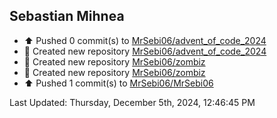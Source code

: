 <h2>Sebastian Mihnea</h2>

<!--RECENT_ACTIVITY:start-->
- ⬆️ Pushed 0 commit(s) to [MrSebi06/advent_of_code_2024](https://github.com/MrSebi06/advent_of_code_2024)<br>
- 📔 Created new repository [MrSebi06/advent_of_code_2024](https://github.com/MrSebi06/advent_of_code_2024)<br>
- 📔 Created new repository [MrSebi06/zombiz](https://github.com/MrSebi06/zombiz)<br>
- 📔 Created new repository [MrSebi06/zombiz](https://github.com/MrSebi06/zombiz)<br>
- ⬆️ Pushed 1 commit(s) to [MrSebi06/MrSebi06](https://github.com/MrSebi06/MrSebi06)<br>
<!--RECENT_ACTIVITY:end-->
<!--RECENT_ACTIVITY:last_update-->
Last Updated: Thursday, December 5th, 2024, 12:46:45 PM
<!--RECENT_ACTIVITY:last_update_end-->

<!---LOL-STATS-START-HERE--->
<!---LOL-STATS-END-HERE--->
